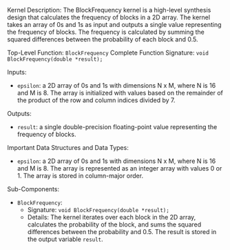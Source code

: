 Kernel Description:
The BlockFrequency kernel is a high-level synthesis design that calculates the frequency of blocks in a 2D array. The kernel takes an array of 0s and 1s as input and outputs a single value representing the frequency of blocks. The frequency is calculated by summing the squared differences between the probability of each block and 0.5.

Top-Level Function: `BlockFrequency`
Complete Function Signature: `void BlockFrequency(double *result);`

Inputs:
- `epsilon`: a 2D array of 0s and 1s with dimensions N x M, where N is 16 and M is 8. The array is initialized with values based on the remainder of the product of the row and column indices divided by 7.

Outputs:
- `result`: a single double-precision floating-point value representing the frequency of blocks.

Important Data Structures and Data Types:
- `epsilon`: a 2D array of 0s and 1s with dimensions N x M, where N is 16 and M is 8. The array is represented as an integer array with values 0 or 1. The array is stored in column-major order.

Sub-Components:
- `BlockFrequency`:
    - Signature: `void BlockFrequency(double *result);`
    - Details: The kernel iterates over each block in the 2D array, calculates the probability of the block, and sums the squared differences between the probability and 0.5. The result is stored in the output variable `result`.